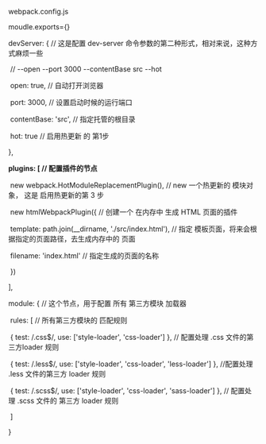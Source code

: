 webpack.config.js

moudle.exports={}

devServer: { // 这是配置 dev-server 命令参数的第二种形式，相对来说，这种方式麻烦一些

​    //  --open --port 3000 --contentBase src --hot

​    open: true, // 自动打开浏览器

​    port: 3000, // 设置启动时候的运行端口

​    contentBase: 'src', // 指定托管的根目录

​    hot: true // 启用热更新 的 第1步

  },

  **plugins: [ // 配置插件的节点**

​    new webpack.HotModuleReplacementPlugin(), // new 一个热更新的 模块对象， 这是 启用热更新的第 3 步

​    new htmlWebpackPlugin({ // 创建一个 在内存中 生成 HTML  页面的插件

​      template: path.join(__dirname, './src/index.html'), // 指定 模板页面，将来会根据指定的页面路径，去生成内存中的 页面

​      filename: 'index.html' // 指定生成的页面的名称

​    })

  ],

  module: { // 这个节点，用于配置 所有 第三方模块 加载器 

​    rules: [ // 所有第三方模块的 匹配规则

​      { test: /\.css$/, use: ['style-loader', 'css-loader'] }, //  配置处理 .css 文件的第三方loader 规则

​      { test: /\.less$/, use: ['style-loader', 'css-loader', 'less-loader'] }, //配置处理 .less 文件的第三方 loader 规则

​      { test: /\.scss$/, use: ['style-loader', 'css-loader', 'sass-loader'] }, // 配置处理 .scss 文件的 第三方 loader 规则

​    ]

  }